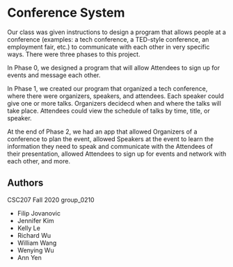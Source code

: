 # Conference System
Our class was given instructions to design a program that allows people at a conference (examples: a tech conference, a TED-style conference, 
an employment fair, etc.) to communicate with each other in very specific ways. There were three phases to this project.

In Phase 0, we designed a program that will allow Attendees to sign up for events and message each other. 

In Phase 1, we created our program that organized a tech conference, where there were organizers, speakers, 
and attendees. Each speaker could give one or more talks. Organizers decidecd when and where the talks will 
take place. Attendees could view the schedule of talks by time, title, or speaker. 

At the end of Phase 2, we had an app that allowed Organizers of a conference to plan the event, allowed Speakers at the event to learn 
the information they need to speak and communicate with the Attendees of their presentation, allowed Attendees to sign up for events and network 
with each other, and more.

## Authors
CSC207 Fall 2020 group_0210
- Filip Jovanovic
- Jennifer Kim
- Kelly Le
- Richard Wu
- William Wang
- Wenying Wu
- Ann Yen
